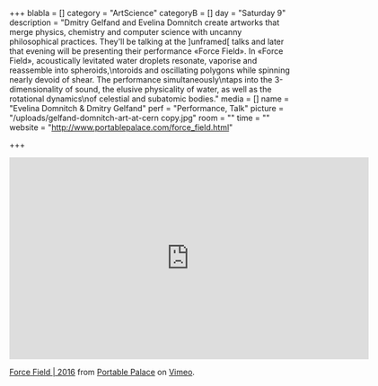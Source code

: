 +++
blabla = []
category = "ArtScience"
categoryB = []
day = "Saturday 9"
description = "Dmitry Gelfand and Evelina Domnitch create artworks that merge physics, chemistry and computer science with uncanny philosophical practices. They'll be talking at the ]unframed[ talks and later that evening will be presenting their performance «Force Field». In «Force Field», acoustically levitated water droplets resonate, vaporise and reassemble into spheroids,\ntoroids and oscillating polygons while spinning nearly devoid of shear. The performance simultaneously\ntaps into the 3-dimensionality of sound, the elusive physicality of water, as well as the rotational dynamics\nof celestial and subatomic bodies."
media = []
name = "Evelina Domnitch & Dmitry Gelfand"
perf = "Performance, Talk"
picture = "/uploads/gelfand-domnitch-art-at-cern copy.jpg"
room = ""
time = ""
website = "http://www.portablepalace.com/force_field.html"

+++
<iframe src="https://player.vimeo.com/video/201930765" width="640" height="360" frameborder="0" allow="autoplay; fullscreen" allowfullscreen></iframe>

<p><a href="https://vimeo.com/201930765">Force Field | 2016</a> from <a href="https://vimeo.com/portablepalace">Portable Palace</a> on <a href="https://vimeo.com">Vimeo</a>.</p>